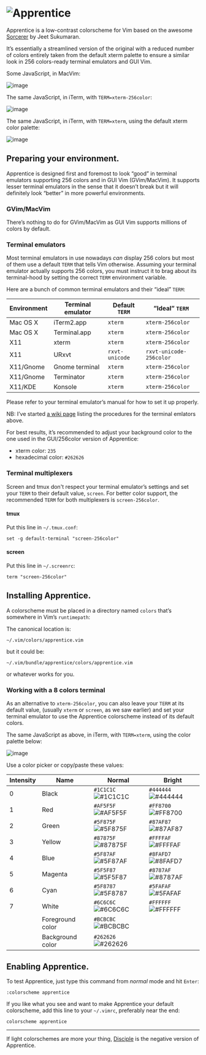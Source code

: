 # ![Apprentice](http://romainl.github.io/Apprentice/images/logo.png)

Apprentice is a low-contrast colorscheme for Vim based on the awesome [Sorcerer](http://www.vim.org/scripts/script.php?script_id=3299) by Jeet Sukumaran.

It’s essentially a streamlined version of the original with a reduced number of colors entirely taken from the default xterm palette to ensure a similar look in 256 colors-ready terminal emulators and GUI Vim.

Some JavaScript, in MacVim:

![image](http://romainl.github.io/Apprentice/images/0MacVim.png)

The same JavaScript, in iTerm, with `TERM=xterm-256color`:

![image](http://romainl.github.io/Apprentice/images/0256term.png)

The same JavaScript, in iTerm, with `TERM=xterm`, using the default xterm color palette:

![image](http://romainl.github.io/Apprentice/images/016termxterm.png)

## Preparing your environment.

Apprentice is designed first and foremost to look “good” in terminal emulators supporting 256 colors and in GUI Vim (GVim/MacVim). It supports lesser terminal emulators in the sense that it doesn’t break but it will definitely look “better” in more powerful environments.

### GVim/MacVim

There’s nothing to do for GVim/MacVim as GUI Vim supports millions of colors by default.

### Terminal emulators

Most terminal emulators in use nowadays *can* display 256 colors but most of them use a default `TERM` that tells Vim otherwise. Assuming your terminal emulator actually supports 256 colors, you must instruct it to brag about its terminal-hood by setting the correct `TERM` environment variable.

Here are a bunch of common terminal emulators and their “ideal” `TERM`:

| Environment | Terminal emulator | Default `TERM` | ”Ideal” `TERM`          |
|-------------|-------------------|----------------|-------------------------|
| Mac OS X    | iTerm2.app        | `xterm`        | `xterm-256color`        |
| Mac OS X    | Terminal.app      | `xterm`        | `xterm-256color`        |
| X11         | xterm             | `xterm`        | `xterm-256color`        |
| X11         | URxvt             | `rxvt-unicode` | `rxvt-unicode-256color` |
| X11/Gnome   | Gnome terminal    | `xterm`        | `xterm-256color`        |
| X11/Gnome   | Terminator        | `xterm`        | `xterm-256color`        |
| X11/KDE     | Konsole           | `xterm`        | `xterm-256color`        |

Please refer to your terminal emulator’s manual for how to set it up properly.

NB: I’ve started [a wiki page](https://github.com/romainl/Apprentice/wiki/256-colors-and-you.) listing the procedures for the terminal emlators above.

For best results, it’s recommended to adjust your background color to the one used in the GUI/256color version of Apprentice:

* xterm color: `235`
* hexadecimal color: `#262626`

### Terminal multiplexers

Screen and tmux don't respect your terminal emulator’s settings and set your `TERM` to their default value, `screen`. For better color support, the recommended `TERM` for both multiplexers is `screen-256color`.

#### tmux

Put this line in `~/.tmux.conf`:

    set -g default-terminal "screen-256color"

#### screen

Put this line in `~/.screenrc`:

    term "screen-256color"

## Installing Apprentice.

A colorscheme must be placed in a directory named `colors` that’s somewhere in Vim’s `runtimepath`:

The canonical location is:

    ~/.vim/colors/apprentice.vim

but it could be:

    ~/.vim/bundle/apprentice/colors/apprentice.vim

or whatever works for you.

### Working with a 8 colors terminal

As an alternative to `xterm-256color`, you can also leave your `TERM` at its default value, (usually `xterm` or `screen`, as we saw earlier) and set your terminal emulator to use the Apprentice colorscheme instead of its default colors.

The same JavaScript as above, in iTerm, with `TERM=xterm`, using the color palette below:

![image](http://romainl.github.io/Apprentice/images/016termapprentice.png)

Use a color picker or copy/paste these values:

| Intensity | Name    | Normal                                                                      | Bright                                                                      |
|-----------|---------|-----------------------------------------------------------------------------|-----------------------------------------------------------------------------|
| 0         | Black   | `#1C1C1C` ![#1C1C1C](http://romainl.github.io/Apprentive/images/1c1c1c.png) | `#444444` ![#444444](http://romainl.github.io/Apprentive/images/444444.png) |
| 1         | Red     | `#AF5F5F` ![#AF5F5F](http://romainl.github.io/Apprentive/images/af5f5f.png) | `#FF8700` ![#FF8700](http://romainl.github.io/Apprentive/images/ff8700.png) |
| 2         | Green   | `#5F875F` ![#5F875F](http://romainl.github.io/Apprentive/images/5f875f.png) | `#87AF87` ![#87AF87](http://romainl.github.io/Apprentive/images/87af87.png) |
| 3         | Yellow  | `#87875F` ![#87875F](http://romainl.github.io/Apprentive/images/87875f.png) | `#FFFFAF` ![#FFFFAF](http://romainl.github.io/Apprentive/images/ffffaf.png) |
| 4         | Blue    | `#5F87AF` ![#5F87AF](http://romainl.github.io/Apprentive/images/5f87af.png) | `#8FAFD7` ![#8FAFD7](http://romainl.github.io/Apprentive/images/8fafd7.png) |
| 5         | Magenta | `#5F5F87` ![#5F5F87](http://romainl.github.io/Apprentive/images/5f5f87.png) | `#8787AF` ![#8787AF](http://romainl.github.io/Apprentive/images/8787af.png) |
| 6         | Cyan    | `#5F8787` ![#5F8787](http://romainl.github.io/Apprentive/images/5f8787.png) | `#5FAFAF` ![#5FAFAF](http://romainl.github.io/Apprentive/images/5fafaf.png) |
| 7         | White   | `#6C6C6C` ![#6C6C6C](http://romainl.github.io/Apprentive/images/6c6c6c.png) | `#FFFFFF` ![#FFFFFF](http://romainl.github.io/Apprentive/images/ffffff.png) |
|| Foreground color   | `#BCBCBC` ![#BCBCBC](http://romainl.github.io/Apprentive/images/bcbcbc.png)                                                                              ||
|| Background color   | `#262626` ![#262626](http://romainl.github.io/Apprentive/images/262626.png)                                                                              ||

## Enabling Apprentice.

To test Apprentice, just type this command from *normal* mode and hit `Enter`:

    :colorscheme apprentice

If you like what you see and want to make Apprentice your default colorscheme, add this line to your `~/.vimrc`, preferably near the end:

    colorscheme apprentice

---

If light colorschemes are more your thing, [Disciple](https://github.com/romainl/Disciple) is the negative version of Apprentice.
